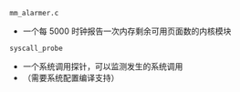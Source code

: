 
`mm_alarmer.c`
- 一个每 5000 时钟报告一次内存剩余可用页面数的内核模块

`syscall_probe`
- 一个系统调用探针，可以监测发生的系统调用
- （需要系统配置编译支持）
